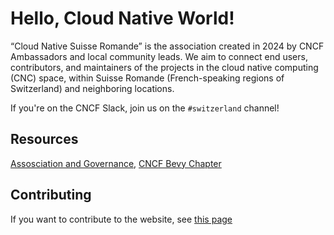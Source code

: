 # Hello, Cloud Native World!

“Cloud Native Suisse Romande” is the association created in 2024 by CNCF Ambassadors and local community leads.
We aim to connect end users, contributors, and maintainers of the projects in the cloud native computing (CNC) space,
within Suisse Romande (French-speaking regions of Switzerland) and neighboring locations.

If you're on the CNCF Slack, join us on the `#switzerland` channel!

## Resources

[Assosciation and Governance](https://github.com/cloud-native-suisse-romande/governance), 
[CNCF Bevy Chapter](https://community.cncf.io/cloud-native-suisse-romande/)

## Contributing

If you want to contribute to the website, see [this page](./CONTRIBUTING.md)
